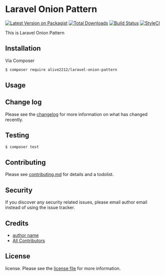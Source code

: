 # Laravel Onion Pattern

[![Latest Version on Packagist][ico-version]][link-packagist]
[![Total Downloads][ico-downloads]][link-downloads]
[![Build Status][ico-travis]][link-travis]
[![StyleCI][ico-styleci]][link-styleci]

This is Laravel Onion Pattern 

## Installation

Via Composer

``` bash
$ composer require alive2212/laravel-onion-pattern
```

## Usage

## Change log

Please see the [changelog](changelog.md) for more information on what has changed recently.

## Testing

``` bash
$ composer test
```

## Contributing

Please see [contributing.md](contributing.md) for details and a todolist.

## Security

If you discover any security related issues, please email author email instead of using the issue tracker.

## Credits

- [author name][link-author]
- [All Contributors][link-contributors]

## License

license. Please see the [license file](license.md) for more information.

[ico-version]: https://img.shields.io/packagist/v/alive2212/laravelonionpattern.svg?style=flat-square
[ico-downloads]: https://img.shields.io/packagist/dt/alive2212/laravelonionpattern.svg?style=flat-square
[ico-travis]: https://img.shields.io/travis/alive2212/laravelonionpattern/master.svg?style=flat-square
[ico-styleci]: https://styleci.io/repos/12345678/shield

[link-packagist]: https://packagist.org/packages/alive2212/laravelonionpattern
[link-downloads]: https://packagist.org/packages/alive2212/laravelonionpattern
[link-travis]: https://travis-ci.org/alive2212/laravelonionpattern
[link-styleci]: https://styleci.io/repos/12345678
[link-author]: https://github.com/alive2212
[link-contributors]: ../../contributors]